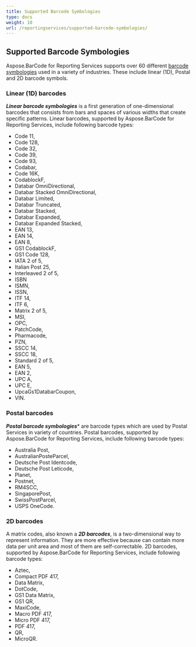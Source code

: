 ```yaml
---
title: Supported Barcode Symbologies
type: docs
weight: 10
url: /reportingservices/supported-barcode-symbologies/
---
```

## **Supported Barcode Symbologies**
Aspose.BarCode for Reporting Services supports over 60 different [barcode symbologies](https://en.wikipedia.org/wiki/Barcode#Types_of_barcodes) used in a variety of industries. These include linear (1D), Postal and 2D barcode symbols.

### **Linear (1D) barcodes**
***Linear barcode symbologies*** is a first generation of one-dimensional barcodes that consists from bars and spaces of various widths that create specific patterns. Linear barcodes, supported by Aspose.BarCode for Reporting Services, include following barcode types:
- Code 11, 
- Code 128, 
- Code 32, 
- Code 39, 
- Code 93, 
- Codabar, 
- Code 16K, 
- CodablockF, 
- Databar OmniDirectional, 
- Databar Stacked OmniDirectional, 
- Databar Limited, 
- Databar Truncated,
- Databar Stacked, 
- Databar Expanded, 
- Databar Expanded Stacked, 
- EAN 13, 
- EAN 14, 
- EAN 8, 
- GS1 CodablockF, 
- GS1 Code 128, 
- IATA 2 of 5, 
- Italian Post 25, 
- Interleaved 2 of 5, 
- ISBN
- ISMN, 
- ISSN, 
- ITF 14, 
- ITF 6, 
- Matrix 2 of 5, 
- MSI, 
- OPC, 
- PatchCode, 
- Pharmacode, 
- PZN, 
- SSCC 14, 
- SSCC 18, 
- Standard 2 of 5, 
- EAN 5, 
- EAN 2, 
- UPC A, 
- UPC E, 
- UpcaGs1DatabarCoupon, 
- VIN.

### **Postal barcodes**
***Postal barcode symbologies**** are barcode types which are used by Postal Services in variety of countries. Postal barcodes, supported by Aspose.BarCode for Reporting Services, include following barcode types:
- Australia Post, 
- AustralianPosteParcel, 
- Deutsche Post Identcode, 
- Deutsche Post Leticode, 
- Planet, 
- Postnet, 
- RM4SCC, 
- SingaporePost, 
- SwissPostParcel, 
- USPS OneCode.

### **2D barcodes**
A matrix codes, also known a ***2D barcodes***, is a two-dimensional way to represent information. They are more effective because can contain more data per unit area and most of them are self-correctable. 2D barcodes, supported by Aspose.BarCode for Reporting Services, include following barcode types:
- Aztec, 
- Compact PDF 417, 
- Data Matrix, 
- DotCode, 
- GS1 Data Matrix, 
- GS1 QR, 
- MaxiCode, 
- Macro PDF 417, 
- Micro PDF 417, 
- PDF 417, 
- QR, 
- MicroQR.